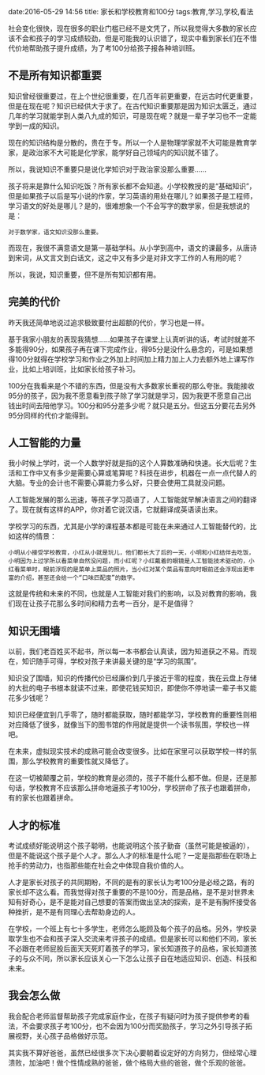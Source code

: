 date:2016-05-29 14:56
title: 家长和学校教育和100分
tags:教育,学习,学校,看法

社会变化很快，现在很多的职业门槛已经不是文凭了，所以我觉得大多数的家长应该不会和孩子的学习成绩较劲，但是可能我的认识错了，现实中看到家长们在不惜代价地帮助孩子提升成绩，为了考100分给孩子报各种培训班。

## 不是所有知识都重要

知识曾经很重要过，在上个世纪很重要，在几百年前更重要，在远古时代更重要，但是在现在呢？知识已经供大于求了。在古代知识重要那是因为知识太匮乏，通过几年的学习就能学到人类八九成的知识，可是现在呢？就是一辈子学习也不一定能学到一成的知识。

现在的知识结构是分散的，贵在于专。所以一个人是物理学家就不大可能是教育学家，是政治家不大可能是化学家，能学好自己领域内的知识就不错了。

所以，我说知识不重要只是说化学知识对于政治家没那么重要……

孩子将来是靠什么知识吃饭？所有家长都不会知道。小学校教授的是“基础知识”，但是如果孩子以后是写小说的作家，学习英语的用处在哪儿？如果孩子是工程师，学习语文的好处是哪儿？是的，很难想象一个不会写字的数学家，但是我想说的是：

	对于数学家，语文知识没那么重要。

而现在，我很不满意语文是第一基础学科。从小学到高中，语文的课最多，从唐诗到宋词，从文言文到白话文，这之中又有多少是对非文字工作的人有用的呢？

所以，我说，知识重要，但不是所有知识都有用。

## 完美的代价

昨天我还简单地说过追求极致要付出超额的代价，学习也是一样。

基于我家小朋友的表现我猜想……如果孩子在课堂上认真听讲的话，考试时就差不多能得90分，如果孩子再在课下完成作业，得95分是没什么悬念的，可是如果想得100分就得在学校学习和作业之外加上时间加上精力加上人力去额外地上课写作业，比如上培训班，比如家长给孩子补习。

100分在我看来是个不错的东西，但是没有大多数家长重视的那么夸张。我能接收95分的孩子，因为我不愿意看到孩子除了学习就是学习，因为我更不愿意自己出钱出时间去陪他学习。100分和95分差多少呢？就只是五分。但这五分要花去另外95分同样的代价才能得到。

## 人工智能的力量

我小时候上学时，说一个人数学好就是指的这个人算数准确和快速。长大后呢？生活和工作中又有多少是需要心算或笔算呢？科技在进步，机器在一点一点代替人的大脑。专业的会计也不需要心算能力多么好，只要会使用工具就没问题。

人工智能发展的那么迅速，等孩子学习英语了，人工智能就早解决语言之间的翻译了。现在就有这样的APP，你对着它说汉语，它就翻译成英语读出来。

学校学习的东西，尤其是小学的课程基本都是可能在未来通过人工智能替代的，比如这样的情景：

	小明从小接受学校教育，小红从小就是玩儿，他们都长大了后的一天，小明和小红结伴去吃饭，小明因为上过学所以看菜单自然没问题，而小红呢？小红戴着的眼镜是人工智能技术驱动的，小红看菜单时，眼前浮现的是菜单上菜品的照片，当小红对某个菜品有意向时眼前还会浮现出更丰富的介绍，甚至还会给一个“口味匹配度”的数字。

这就是传统和未来的不同，也就是人工智能对我们的影响，以及对教育的影响，我们现在让孩子花那么多时间和精力去考一百分，是不是值得？

## 知识无围墙

以前，我们老百姓买不起书，所以每一本书都会认真读，因为知道获之不易。而现在，知识随手可得，学校对孩子来讲最关键的是“学习的氛围”。

知识没了围墙，知识的传播代价已经廉价到几乎接近于零的程度，我在云盘上存储的大批的电子书根本就读不过来，即使花钱买知识，即使你不停地读一辈子书又能花多少钱呢？

知识已经便宜到几乎零了，随时都能获取，随时都能学习，学校教育的重要性则相对应降低了很多，就像当下的图书馆的作用就是提供一个读书氛围，学校也一样吧。

在未来，虚拟现实技术的成熟可能会改变很多。比如在家里可以获取学校一样的氛围，那么学校教育的重要性就又降低了。

在这一切被颠覆之前，学校的教育是必须的，孩子不能什么都不做。但是，还是那句话，学校教育不应该那么拼命地逼孩子考100分，学校拼命了孩子也跟着拼命，有的家长也跟着拼命。

## 人才的标准

考试成绩好能说明这个孩子聪明，也能说明这个孩子勤奋（虽然可能是被逼的），但是不能说这个孩子是个人才。那么人才的标准是什么呢？一定是指那些在职场上抢手的劳动力，也指那些能在社会之中体现自我价值的人。

人才是家长对孩子的共同期盼，不同的是有的家长认为考100分是必经之路，有的家长却不这么看。而我觉得对孩子重要的不是100分，而是品格，是不是对世界未知有好奇心，是不是能对自己想要的答案而做出坚决的探索，是不是有胸怀接受各种挫折，是不是有同理心去帮助身边的人。

在学校，一个班上有七十多学生，老师怎么能顾及每个孩子的品格。另外，学校录取学生也不会和孩子深入交流来考评孩子的成绩。但是家长可以和他们不同，家长不必跟在老师屁股后面天天死盯着孩子的学习，家长知道孩子的品格，家长知道孩子的与众不同，所以家长应该关心一下怎么让孩子自在地适应知识、创造、科技和未来。

## 我会怎么做

我会配合老师监督帮助孩子完成家庭作业，在孩子有疑问时为孩子提供参考的看法，不会要求孩子考100分，也不会因为100分而奖励孩子，学习之外引导孩子拓展视野，关心孩子品格做好示范。

其实我不算好爸爸，虽然已经很多次下决心要朝着设定好的方向努力，但经常心理溃败，加油吧！做个性情成熟的爸爸，做个格局大些的爸爸，做个乐观的爸爸。

